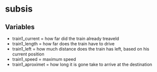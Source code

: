 # subsis



## Variables

- train1_current    = how far did the train already treaveld
- train1_length     = how far does the train have to drive
- train1_left       = how much distance does the train has left, based on his current position
- train1_speed      = maximum speed
- train1_aproximet  = how long it is gone take to arrive at the destination

